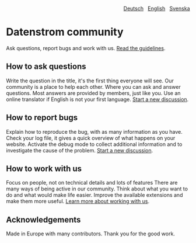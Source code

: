 <p align="right"><a href="README-de.md">Deutsch</a> &nbsp; <a href="README.md">English</a> &nbsp; <a href="README-sv.md">Svenska</a></p>

# Datenstrom community

Ask questions, report bugs and work with us. [Read the guidelines](https://datenstrom.se/yellow/help/contributing-guidelines).

## How to ask questions

Write the question in the title, it's the first thing everyone will see. Our community is a place to help each other. Where you can ask and answer questions. Most answers are provided by members, just like you. Use an online translator if English is not your first language. [Start a new discussion](https://github.com/datenstrom/community/discussions/categories/ask-a-question).

## How to report bugs

Explain how to reproduce the bug, with as many information as you have. Check your log file, it gives a quick overview of what happens on your website. Activate the debug mode to collect additional information and to investigate the cause of the problem. [Start a new discussion](https://github.com/datenstrom/community/discussions/categories/report-a-bug).

## How to work with us

Focus on people, not on technical details and lots of features There are many ways of being active in our community. Think about what you want to do and what would make life easier. Improve the available extensions and make them more useful. [Learn more about working with us](https://github.com/datenstrom/community/discussions/760).

## Acknowledgements

Made in Europe with many contributors. Thank you for the good work.
